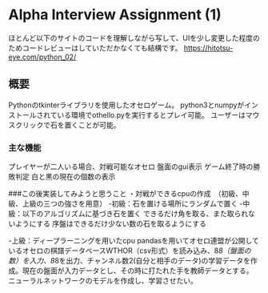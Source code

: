# Alpha Interview Assignment (1)

ほとんど以下のサイトのコードを理解しながら写して、UIを少し変更した程度のためコードレビューはしていただかなくても結構です。
https://hitotsu-eye.com/python_02/

## 概要
Pythonのtkinterライブラリを使用したオセロゲーム。
python3とnumpyがインストールされている環境でothello.pyを実行するとプレイ可能。
ユーザーはマウスクリックで石を置くことが可能。

### 主な機能
プレイヤーが二人いる場合、対戦可能なオセロ
盤面のgui表示
ゲーム終了時の勝敗判定
白と黒の現在の個数の表示

###この後実装してみようと思うこと
・対戦ができるcpuの作成　（初級、中級、上級の三つの強さを用意）
-初級：石を置ける場所にランダムで置く
-中級：以下のアルゴリズムに基づき石を置く
  できるだけ角を取る、また取られないようにする
  序盤はできるだけ少ない数の石を取るようにする
  
-上級：ディープラーニングを用いたcpu
pandasを用いてオセロ連盟が公開しているオセロの棋譜データベースWTHOR（csv形式）を読み込み、8*8（盤面の数）を入力、8*8を出力、チャンネル数2(自分と相手のデータ)の学習データを作成。現在の盤面が入力データとし、その時に打たれた手を教師データとする。
ニューラルネットワークのモデルを作成し、学習させたい。



